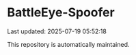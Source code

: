 # BattleEye-Spoofer

Last updated: 2025-07-19 05:52:18

This repository is automatically maintained.

